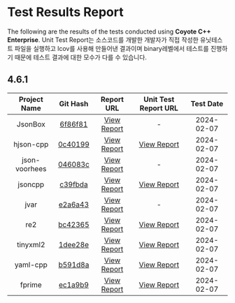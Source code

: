 # Test Results Report

The following are the results of the tests conducted using **Coyote C++ Enterprise**.
Unit Test Report는 소스코드를 개발한 개발자가 직접 작성한 유닛테스트 파일을 실행하고 lcov를 사용해 만들어낸 결과이며 binary레벨에서 테스트를 진행하기 때문에 테스트 결과에 대한 모수가 다를 수 있습니다.

## 4.6.1

| Project Name  |                                                Git Hash                                                 |                                            Report URL                                            | Unit Test Report URL |  Test Date |
| :-----------: | :-----------------------------------------------------------------------------------------------------: | :----------------------------------------------------------------------------------------------: | :---: | :---: |
|    JsonBox    |       [6f86f81](https://github.com/anhero/JsonBox/tree/6f86f81d1254357f9f0650f540125e1115986cfb)        |    [View Report](https://codemind-research.github.io/results/linux/4.6.1/JsonBox_Report.html)    | - | 2024-02-07 |
|   hjson-cpp   |       [0c40199](https://github.com/hjson/hjson-cpp/tree/0c40199c3f9de03068a8cf7191a3183c3f26a2ce)       |   [View Report](https://codemind-research.github.io/results/linux/4.6.1/hjson-cpp_Report.html)   | [View Report](https://codemind-research.github.io/results/linux/4.6.1/unit_test_coverage_report/hjson-cpp/index.html) | 2024-02-07 |
| json-voorhees |    [046083c](https://github.com/tgockel/json-voorhees/tree/046083c74cd2d2740a1db50075e18f816050c0e5)    | [View Report](https://codemind-research.github.io/results/linux/4.6.1/json-voorhees_Report.html) | - | 2024-02-07 |
|    jsoncpp    | [c39fbda](https://github.com/open-source-parsers/jsoncpp/tree/c39fbdac0f0f6638d5cfca43988750a1aac512db) |    [View Report](https://codemind-research.github.io/results/linux/4.6.1/jsoncpp_Report.html)    | [View Report](https://codemind-research.github.io/results/linux/4.6.1/unit_test_coverage_report/jsoncpp/index.html) | 2024-02-07 |
|     jvar      |       [e2a6a43](https://github.com/YasserAsmi/jvar/tree/e2a6a439951f96a1c1853f574d8f15e33bf50d56)       |     [View Report](https://codemind-research.github.io/results/linux/4.6.1/jvar_Report.html)      | - | 2024-02-07 |
|      re2      |         [bc42365](https://github.com/google/re2/tree/bc423653fdf28618554da96e1532662d1e33eaca)          |      [View Report](https://codemind-research.github.io/results/linux/4.6.1/re2_Report.html)      | [View Report](https://codemind-research.github.io/results/linux/4.6.1/unit_test_coverage_report/re2/index.html) | 2024-02-07 |
|   tinyxml2    |    [1dee28e](https://github.com/leethomason/tinyxml2/tree/1dee28e51f9175a31955b9791c74c430fe13dc82)     |   [View Report](https://codemind-research.github.io/results/linux/4.6.1/tinyxml2_Report.html)    | [View Report](https://codemind-research.github.io/results/linux/4.6.1/unit_test_coverage_report/tinyxml2/index.html) | 2024-02-07 |
|   yaml-cpp    |       [b591d8a](https://github.com/jbeder/yaml-cpp/tree/b591d8ae2ad1ff373273c3e05973adf6c46abfa8)       |   [View Report](https://codemind-research.github.io/results/linux/4.6.1/yaml-cpp_Report.html)    | [View Report](https://codemind-research.github.io/results/linux/4.6.1/unit_test_coverage_report/yaml-cpp/index.html) | 2024-02-07 |
|    fprime     |         [ec1a9b9](https://github.com/nasa/fprime/tree/ec1a9b9f3eccec94863b7498a64b845edd451b89)         |  [View Report](https://codemind-research.github.io/results/linux/4.6.1/fprime_Report.html)  | [View Report](https://codemind-research.github.io/results/linux/4.6.1/unit_test_coverage_report/fprime/index.html) | 2024-02-07 |
